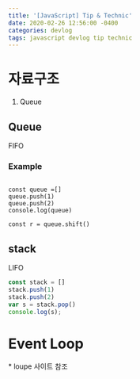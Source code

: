 ```yaml
---
title: '[JavaScript] Tip & Technic'
date: 2020-02-26 12:56:00 -0400
categories: devlog
tags: javascript devlog tip technic
---
```


# 자료구조

1. Queue


## Queue

FIFO

### Example
```javscript

const queue =[]
queue.push(1)
queue.push(2)
console.log(queue)

const r = queue.shift()
```

## stack
LIFO

```javascript
const stack = []
stack.push(1)
stack.push(2)
var s = stack.pop()
console.log(s);
```

# Event Loop


\* loupe 사이트 참조
